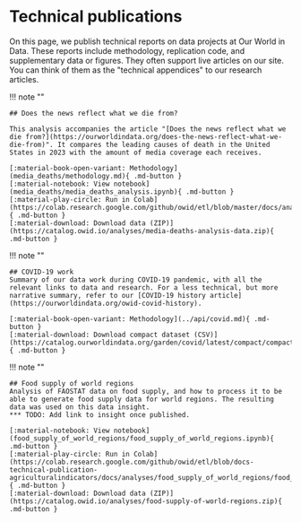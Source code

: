 # Technical publications

On this page, we publish technical reports on data projects at Our World in Data. These reports include methodology, replication code, and supplementary data or figures. They often support live articles on our site. You can think of them as the "technical appendices" to our research articles.


!!! note ""

    ## Does the news reflect what we die from?

    This analysis accompanies the article "[Does the news reflect what we die from?](https://ourworldindata.org/does-the-news-reflect-what-we-die-from)". It compares the leading causes of death in the United States in 2023 with the amount of media coverage each receives.

    [:material-book-open-variant: Methodology](media_deaths/methodology.md){ .md-button }
    [:material-notebook: View notebook](media_deaths/media_deaths_analysis.ipynb){ .md-button }
    [:material-play-circle: Run in Colab](https://colab.research.google.com/github/owid/etl/blob/master/docs/analyses/media_deaths/media_deaths_analysis.ipynb){ .md-button }
    [:material-download: Download data (ZIP)](https://catalog.owid.io/analyses/media-deaths-analysis-data.zip){ .md-button }


!!! note ""

    ## COVID-19 work
    Summary of our data work during COVID-19 pandemic, with all the relevant links to data and research. For a less technical, but more narrative summary, refer to our [COVID-19 history article](https://ourworldindata.org/owid-covid-history).

    [:material-book-open-variant: Methodology](../api/covid.md){ .md-button }
    [:material-download: Download compact dataset (CSV)](https://catalog.ourworldindata.org/garden/covid/latest/compact/compact.csv){ .md-button }

!!! note ""

    ## Food supply of world regions
    Analysis of FAOSTAT data on food supply, and how to process it to be able to generate food supply data for world regions. The resulting data was used on this data insight.
    *** TODO: Add link to insight once published.

    [:material-notebook: View notebook](food_supply_of_world_regions/food_supply_of_world_regions.ipynb){ .md-button }
    [:material-play-circle: Run in Colab](https://colab.research.google.com/github/owid/etl/blob/docs-technical-publication-agriculturalindicators/docs/analyses/food_supply_of_world_regions/food_supply_of_world_regions.ipynb){ .md-button }
    [:material-download: Download data (ZIP)](https://catalog.owid.io/analyses/food-supply-of-world-regions.zip){ .md-button }
